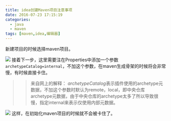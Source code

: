 ```yaml
---
title: idea创建Maven项目注意事项
date: 2016-07-23 17:15:19
categories: 
  - java
  - maven
tags: [maven,idea,编辑器]
---
```

新建项目的时候选择maven项目。
<!-- more -->
![](http://ot87uvd34.bkt.clouddn.com/idea%E5%88%9B%E5%BB%BAMaven%E9%A1%B9%E7%9B%AE%E6%B3%A8%E6%84%8F%E4%BA%8B%E9%A1%B9/1.png)
接着下一步，这里需要注在Properties中添加一个参数`archetypeCatalog=internal`，不加这个参数，在maven生成骨架的时候将会非常慢，有时候直接卡住。
>>来自网上的解释：
>>*archetypeCatalog*表示插件使用的archetype元数据，不加这个参数时默认为remote，local，即中央仓库archetype元数据，由于中央仓库的archetype太多了所以导致很慢，指定internal来表示仅使用内部元数据。

![](http://ot87uvd34.bkt.clouddn.com/2.png)
这样，在初始化maven项目的时候就不会被卡住了。
